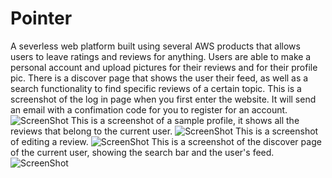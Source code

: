 # Pointer
A severless web platform built using several AWS products that allows users to leave ratings and reviews for anything. Users are able to make a personal account and upload pictures for their reviews and for their profile pic. There is a discover page that shows the user their feed, as well as a search functionality to find specific reviews of a certain topic. 
This is a screenshot of the log in page when you first enter the website. It will send an email with a confimation code for you to register for an account.
![ScreenShot](https://raw.github.com/yingj1999/Pointer/master/screenshots/loginScreenShot.png)
This is a screenshot of a sample profile, it shows all the reviews that belong to the current user. 
![ScreenShot](https://raw.github.com/yingj1999/Pointer/master/screenshots/profileScreenShot.png)
This is a screenshot of editing a review.
![ScreenShot](https://raw.github.com/yingj1999/Pointer/master/screenshots/editReviewScreenShot.png)
This is a screenshot of the discover page of the current user, showing the search bar and the user's feed.
![ScreenShot](https://raw.github.com/yingj1999/Pointer/master/screenshots/discoverScreenShot.png)
